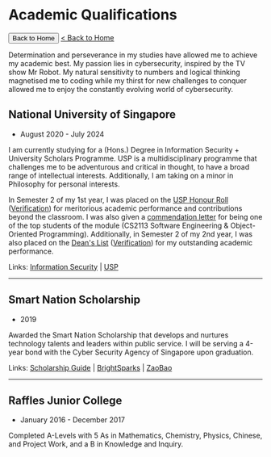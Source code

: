 # Academic Qualifications

<button onclick="https://kwokyto.github.io/resume/">Back to Home</button>
[< Back to Home](../README.md)

Determination and perseverance in my studies have allowed me to achieve my academic best. My passion lies in cybersecurity, inspired by the TV show Mr Robot. My natural sensitivity to numbers and logical thinking magnetised me to coding while my thirst for new challenges to conquer allowed me to enjoy the constantly evolving world of cybersecurity.

## National University of Singapore

* August 2020 - July 2024

I am currently studying for a (Hons.) Degree in Information Security + University Scholars Programme. USP is a multidisciplinary programme that challenges me to be adventurous and critical in thought, to have a broad range of intellectual interests. Additionally, I am taking on a minor in Philosophy for personal interests.

In Semester 2 of my 1st year, I was placed on the [USP Honour Roll](awards/usp_honour_roll.pdf) ([Verification](https://www.credential.net/a9ba7437-4144-4150-a86d-da9a743ae162)) for meritorious academic performance and contributions beyond the classroom. I was also given a [commendation letter](awards/cs2113_commendation_letter.pdf) for being one of the top students of the module (CS2113 Software Engineering & Object-Oriented Programming). Additionally, in Semester 2 of my 2nd year, I was also placed on the [Dean's List](awards/deans_list_y2s2.pdf) ([Verification](https://credentials.nus.edu.sg/008a7c14-8cde-4393-a195-b799c837bc95)) for my outstanding academic performance.

Links: [Information Security](https://www.comp.nus.edu.sg/programmes/ug/isc/) \| [USP](https://www.usp.nus.edu.sg/)

---

## Smart Nation Scholarship

* 2019

Awarded the Smart Nation Scholarship that develops and nurtures technology talents and leaders within public service. I will be serving a 4-year bond with the Cyber Security Agency of Singapore upon graduation.

Links: [Scholarship Guide](https://scholarshipguide.com.sg/content/interviews/smart-nation-scholarship-passion-to-defend-our-cyberspace/) \| [BrightSparks](https://brightsparks.com.sg/magazine/july-2020/smartnation-tech-nation.php) \| [ZaoBao](https://www.zaobao.com.sg/news/singapore/story20190831-985215)

---

## Raffles Junior College

* January 2016 - December 2017

Completed A-Levels with 5 As in Mathematics, Chemistry, Physics, Chinese, and Project Work, and a B in Knowledge and Inquiry.

